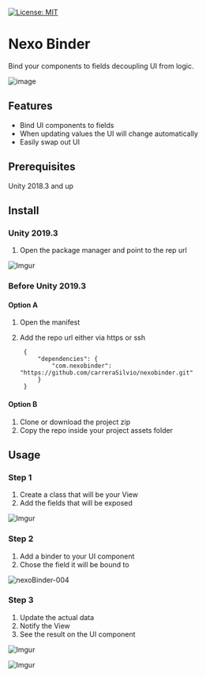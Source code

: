 [![License: MIT](https://img.shields.io/badge/License-MIT-brightgreen.svg)](https://github.com/carreraSilvio/NexoBinder/blob/master/LICENSE.md)

# Nexo Binder
Bind your components to fields decoupling UI from logic.

![image](https://user-images.githubusercontent.com/3154359/114314802-96475900-9ad2-11eb-9a39-e6343dee3e1e.png)

## Features
* Bind UI components to fields
* When updating values the UI will change automatically
* Easily swap out UI

## Prerequisites
Unity 2018.3 and up

## Install

### Unity 2019.3
1. Open the package manager and point to the rep url

![Imgur](https://i.imgur.com/iYGgINz.png)

### Before Unity 2019.3

#### Option A
1. Open the manifest
2. Add the repo url either via https or ssh

		{
    		"dependencies": {
        		"com.nexobinder": "https://github.com/carreraSilvio/nexobinder.git"
    		}
		}

#### Option B
1. Clone or download the project zip
2. Copy the repo inside your project assets folder

## Usage

### Step 1
1. Create a class that will be your View
2. Add the fields that will be exposed

![Imgur](https://i.imgur.com/hDQ6MiV.gif)

### Step 2
1. Add a binder to your UI component
2. Chose the field it will be bound to

![nexoBinder-004](https://user-images.githubusercontent.com/3154359/114314892-f4743c00-9ad2-11eb-93b8-f9de9fcd525a.gif)

### Step 3
1. Update the actual data
2. Notify the View
3. See the result on the UI component

![Imgur](https://i.imgur.com/OsvETkZ.png)

![Imgur](https://i.imgur.com/4Z0M8Gr.gif)
